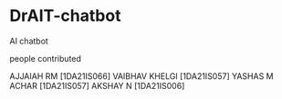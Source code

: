 # DrAIT-chatbot
AI chatbot


people contributed

AJJAIAH RM [1DA21IS066]
VAIBHAV KHELGI [1DA21IS057]
YASHAS M ACHAR [1DA21IS057]
AKSHAY N [1DA21IS006]
